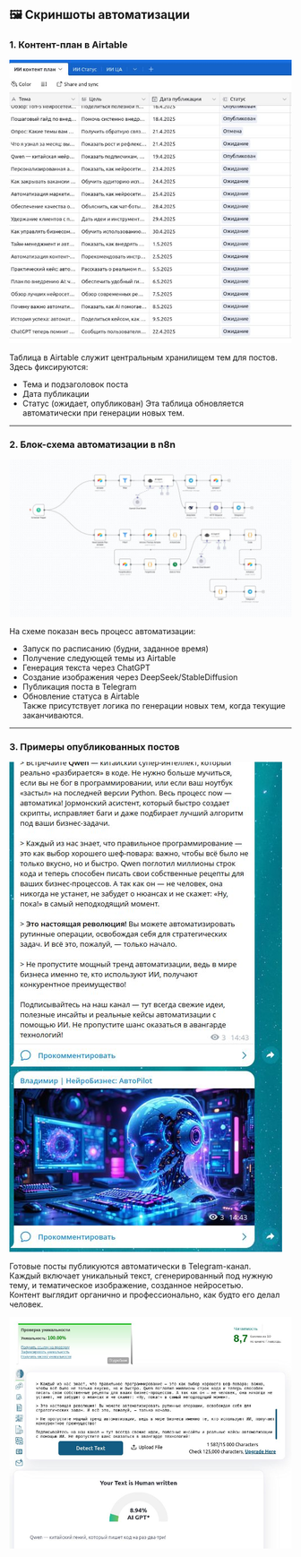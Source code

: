 ## 🖼️ Скриншоты автоматизации

### 1. Контент-план в Airtable

![Контент-план в Airtable](/img/Контент-план%20в%20Airtable.jpg)

Таблица в Airtable служит центральным хранилищем тем для постов. Здесь фиксируются:
- Тема и подзаголовок поста
- Дата публикации
- Статус (ожидает, опубликован)
Эта таблица обновляется автоматически при генерации новых тем.

---

### 2. Блок-схема автоматизации в n8n

![Блок-схема в n8n](/img/Workflof%20n8n.jpg)

На схеме показан весь процесс автоматизации:
- Запуск по расписанию (будни, заданное время)
- Получение следующей темы из Airtable
- Генерация текста через ChatGPT
- Создание изображения через DeepSeek/StableDiffusion
- Публикация поста в Telegram
- Обновление статуса в Airtable  
Также присутствует логика по генерации новых тем, когда текущие заканчиваются.

---

### 3. Примеры опубликованных постов

![Опубликованные посты](/img/Пример%20публикации.jpg) 

Готовые посты публикуются автоматически в Telegram-канал.  
Каждый включает уникальный текст, сгенерированный под нужную тему, и тематическое изображение, созданное нейросетью.  
Контент выглядит органично и профессионально, как будто его делал человек.

![Опубликованные посты](/img/Результат%20проверки%20поста.jpg)
